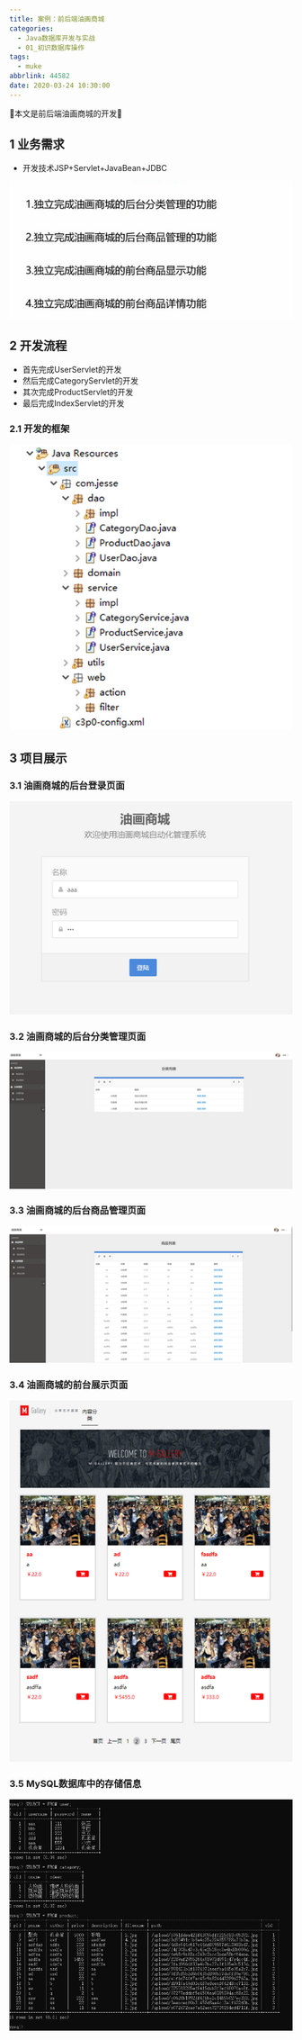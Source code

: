 ```yaml
---
title: 案例：前后端油画商城
categories:
  - Java数据库开发与实战
  - 01_初识数据库操作
tags:
  - muke
abbrlink: 44582
date: 2020-03-24 10:30:00
---
```


:star2:本文是前后端油画商城的开发:star2:

<!-- more -->

## 1 业务需求

- 开发技术JSP+Servlet+JavaBean+JDBC

![图片](/images/031_06_01.png)

## 2 开发流程

- 首先完成UserServlet的开发
- 然后完成CategoryServlet的开发
- 其次完成ProductServlet的开发
- 最后完成IndexServlet的开发

### 2.1 开发的框架

![图片](/images/031_06_011.png)

## 3 项目展示

### 3.1 油画商城的后台登录页面

![图片](/images/031_06_02.png)

### 3.2 油画商城的后台分类管理页面

![图片](/images/031_06_03.png)

### 3.3 油画商城的后台商品管理页面

![图片](/images/031_06_04.png)

### 3.4 油画商城的前台展示页面

![图片](/images/031_06_05.png)

### 3.5 MySQL数据库中的存储信息

![图片](/images/031_06_06.png)
